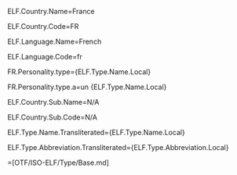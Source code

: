ELF.Country.Name=France

ELF.Country.Code=FR

ELF.Language.Name=French

ELF.Language.Code=fr

FR.Personality.type={ELF.Type.Name.Local}

FR.Personality.type.a=un {ELF.Type.Name.Local}

ELF.Country.Sub.Name=N/A

ELF.Country.Sub.Code=N/A

ELF.Type.Name.Transliterated={ELF.Type.Name.Local}

ELF.Type.Abbreviation.Transliterated={ELF.Type.Abbreviation.Local}

=[OTF/ISO-ELF/Type/Base.md]
